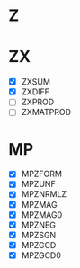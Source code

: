 # Z
# ZX
- [x] ZXSUM
- [x] ZXDIFF
- [ ] ZXPROD
- [ ] ZXMATPROD
# MP
- [x] MPZFORM 
- [x] MPZUNF  
- [x] MPZNRMLZ 
- [x] MPZMAG 
- [x] MPZMAG0 
- [x] MPZNEG 
- [x] MPZSGN 
- [x] MPZGCD
- [x] MPZGCD0
